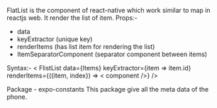 FlatList is the component of react-native which work similar to map in reactjs web.
It render the list of item.
Props:-
- data
- keyExtractor (unique key)
- renderItems (has list item for rendering the list)
- ItemSeparatorComponent (separator component between items)

Syntax:-
< FlistList data={Items} keyExtractor={item => item.id}  renderItems={({item, index}) =>  < component />} />



Package - expo-constants
This package give all the meta data of the phone.